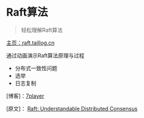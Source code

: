 Raft算法
========================

> 轻松理解Raft算法 

[主页：raft.taillog.cn](http://raft.taillog.cn/)

通过动画演示Raft算法原理与过程

* 分布式一致性问题
* 选举
* 日志复制

[博客]：[7player](http://7player.cn/) 

[原文]： [Raft: Understandable Distributed Consensus](http://thesecretlivesofdata.com/raft) 


